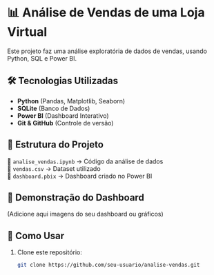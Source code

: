 # 📊 Análise de Vendas de uma Loja Virtual  

Este projeto faz uma análise exploratória de dados de vendas, usando Python, SQL e Power BI.  

## 🛠 Tecnologias Utilizadas  
- **Python** (Pandas, Matplotlib, Seaborn)  
- **SQLite** (Banco de Dados)  
- **Power BI** (Dashboard Interativo)  
- **Git & GitHub** (Controle de versão)  

## 📁 Estrutura do Projeto  
📂 `analise_vendas.ipynb` → Código da análise de dados  
📂 `vendas.csv` → Dataset utilizado  
📂 `dashboard.pbix` → Dashboard criado no Power BI  

## 📸 Demonstração do Dashboard  
(Adicione aqui imagens do seu dashboard ou gráficos)  

## 📌 Como Usar  
1. Clone este repositório:  
   ```bash
   git clone https://github.com/seu-usuario/analise-vendas.git